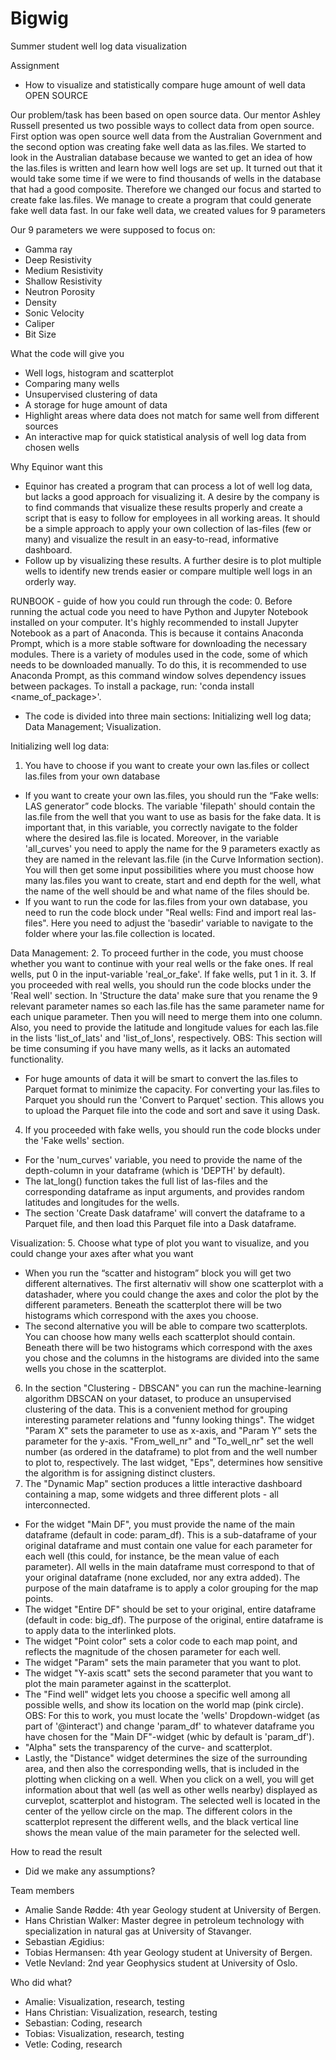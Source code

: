# Bigwig
Summer student well log data visualization

Assignment
- How to visualize and statistically compare huge amount of well data OPEN SOURCE

Our problem/task has been based on open source data. Our mentor Ashley Russell presented us two possible ways to collect data from open source. First option was open source well data from the Australian Government and the second option was creating fake well data as las.files. We started to look in the Australian database because we wanted to get an idea of how the las.files is written and learn how well logs are set up. It turned out that it would take some time if we were to find thousands of wells in the database that had a good composite. Therefore we changed our focus and started to create fake las.files. We manage to create a program that could generate fake well data fast. In our fake well data, we created values for 9 parameters

Our 9 parameters we were supposed to focus on:
- Gamma ray
- Deep Resistivity
- Medium Resistivity
- Shallow Resistivity
- Neutron Porosity
- Density
- Sonic Velocity
- Caliper
- Bit Size

What the code will give you
- Well logs, histogram and scatterplot
- Comparing many wells
- Unsupervised clustering of data
- A storage for huge amount of data
- Highlight areas where data does not match for same well from different sources
- An interactive map for quick statistical analysis of well log data from chosen wells

Why Equinor want this
- Equinor has created a program that can process a lot of well log data, but lacks a good approach for visualizing it. A desire by the company is to find commands that visualize these results properly and create a script that is easy to follow for employees in all working areas. It should be a simple approach to apply your own collection of las-files (few or many) and visualize the result in an easy-to-read, informative dashboard.
- Follow up by visualizing these results. A further desire is to plot multiple wells to identify new trends easier or compare multiple well logs in an orderly way.  
 
RUNBOOK - guide of how you could run through the code:
0. Before running the actual code you need to have Python and Jupyter Notebook installed on your computer. It's highly recommended to install Jupyter Notebook as a part of Anaconda. This is because it contains Anaconda Prompt, which is a more stable software for downloading the necessary modules.
There is a variety of modules used in the code, some of which needs to be downloaded manually. To do this, it is recommended to use Anaconda Prompt, as this command window solves dependency issues between packages. To install a package, run: 'conda install <name_of_package>'.
- The code is divided into three main sections: Initializing well log data; Data Management; Visualization.

Initializing well log data:
1. You have to choose if you want to create your own las.files or collect las.files from your own database
  - If you want to create your own las.files, you should run the “Fake wells: LAS generator” code blocks. The variable 'filepath' should contain the las.file from the well that you want to use as basis for the fake data. It is important that, in this variable, you correctly navigate to the folder where the desired las.file is located. Moreover, in the variable 'all_curves' you need to apply the name for the 9 parameters exactly as they are named in the relevant las.file (in the Curve Information section).
    You will then get some input possibilities where you must choose how many las.files you want to create, start and end depth for the well, what the name of the well should     be and what name of the files should be. 
  - If you want to run the code for las.files from your own database, you need to run the code block under "Real wells: Find and import real las-files". Here you need to adjust the 'basedir' variable to navigate to the folder where your las.file collection is located. 

Data Management:
2.  To proceed further in the code, you must choose whether you want to continue with your real wells or the fake ones. If real wells, put 0 in the input-variable 'real_or_fake'. If fake wells, put 1 in it.
3.  If you proceeded with real wells, you should run the code blocks under the 'Real well' section. In 'Structure the data' make sure that you rename the 9 relevant parameter names so each las.file has the same parameter name for each unique parameter. Then you will need to merge them into one column. Also, you need to provide the latitude and longitude values for each las.file in the lists 'list_of_lats' and 'list_of_lons', respectively. OBS: This section will be time consuming if you have many wells, as it lacks an automated functionality.
- For huge amounts of data it will be smart to convert the las.files to Parquet format to minimize the capacity. For converting your las.files to Parquet you should run the 'Convert to Parquet' section. This allows you to upload the Parquet file into the code and sort and save it using Dask.
4. If you proceeded with fake wells, you should run the code blocks under the 'Fake wells' section. 
- For the 'num_curves' variable, you need to provide the name of the depth-column in your dataframe (which is 'DEPTH' by default). 
- The lat_long() function takes the full list of las-files and the corresponding dataframe as input arguments, and provides random latitudes and longitudes for the wells.
- The section 'Create Dask dataframe' will convert the dataframe to a Parquet file, and then load this Parquet file into a Dask dataframe.

Visualization:
5. Choose what type of plot you want to visualize, and you could change your axes after what you want
  - When you run the “scatter and histogram” block you will get two different alternatives. The first alternativ will show one scatterplot with a datashader, where you could     change the axes and color the plot by the different parameters. Beneath the scatterplot there will be two histograms which correspond with the axes you choose. 
  - The second alternative you will be able to compare two scatterplots. You can choose how many wells each scatterplot should contain. Beneath there will be two histograms      which correspond with the axes you chose and the columns in the histograms are divided into the same wells you chose in the scatterplot.
6. In the section "Clustering - DBSCAN" you can run the machine-learning algorithm DBSCAN on your dataset, to produce an unsupervised clustering of the data. This is a convenient method for grouping interesting parameter relations and "funny looking things". The widget "Param X" sets the parameter to use as x-axis, and "Param Y" sets the parameter for the y-axis. "From_well_nr" and "To_well_nr" set the well number (as ordered in the dataframe) to plot from and the well number to plot to, respectively. The last widget, "Eps", determines how sensitive the algorithm is for assigning distinct clusters.
7. The "Dynamic Map" section produces a little interactive dashboard containing a map, some widgets and three different plots - all interconnected. 
  - For the widget "Main DF", you must provide the name of the main dataframe (default in code: param_df). This is a sub-dataframe of your original dataframe and must contain one value for each parameter for each well (this could, for instance, be the mean value of each parameter). All wells in the main dataframe must correspond to that of your original dataframe (none excluded, nor any extra added). The purpose of the main dataframe is to apply a color grouping for the map points.
  - The widget "Entire DF" should be set to your original, entire dataframe (default in code: big_df). The purpose of the original, entire dataframe is to apply data to the interlinked plots. 
  - The widget "Point color" sets a color code to each map point, and reflects the magnitude of the chosen parameter for each well. 
  - The widget "Param" sets the main parameter that you want to plot. 
  - The widget "Y-axis scatt" sets the second parameter that you want to plot the main parameter against in the scatterplot.
  - The "Find well" widget lets you choose a specific well among all possible wells, and show its location on the world map (pink circle). OBS: For this to work, you must locate the 'wells' Dropdown-widget (as part of '@interact') and change 'param_df' to whatever dataframe you have chosen for the "Main DF"-widget (whic by default is 'param_df').
  - "Alpha" sets the transparency of the curve- and scatterplot. 
  - Lastly, the "Distance" widget determines the size of the surrounding area, and then also the corresponding wells, that is included in the plotting when clicking on a well. When you click on a well, you will get information about that well (as well as other wells nearby) displayed as curveplot, scatterplot and histogram. The selected well is located in the center of the yellow circle on the map. The different colors in the scatterplot represent the different wells, and the black vertical line shows the mean value of the main parameter for the selected well. 

How to read the result
 - Did we make any assumptions?

Team members
- Amalie Sande Rødde: 4th year Geology student at University of Bergen. 
- Hans Christian Walker: Master degree in petroleum technology with specialization in natural gas at University of Stavanger. 
- Sebastian Ægidius:
- Tobias Hermansen: 4th year Geology student at University of Bergen. 
- Vetle Nevland: 2nd year Geophysics student at University of Oslo. 

Who did what?
- Amalie: Visualization, research, testing
- Hans Christian: Visualization, research, testing
- Sebastian: Coding, research
- Tobias: Visualization, research, testing
- Vetle: Coding, research
